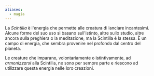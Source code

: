 ```yaml
---
aliases:
  - magia
---
```

La *Scintilla* è l'energia che permette alle creatura di lanciare incantesimi. Alcune forme del suo uso si basano sull'istinto, altre sullo studio, altre ancora sulla preghiera o la meditazione, ma la Scintilla è la stessa. È un campo di energia, che sembra provenire nel profondo dal centro del pianeta. 

Le creature che imparano, volontariamente o istintivamente, ad *armonizzarsi* alla Scintilla, ne sono per sempre parte e riescono ad utilizzare questa energia nelle loro creazioni. 
